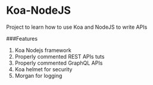 # Koa-NodeJS

Project to learn how to use Koa and NodeJS to write APIs

###Features
1. Koa Nodejs framework
2. Properly commented REST APIs tuts
3. Properly commented GraphQL APIs
4. Koa helmet for security
5. Morgan for logging